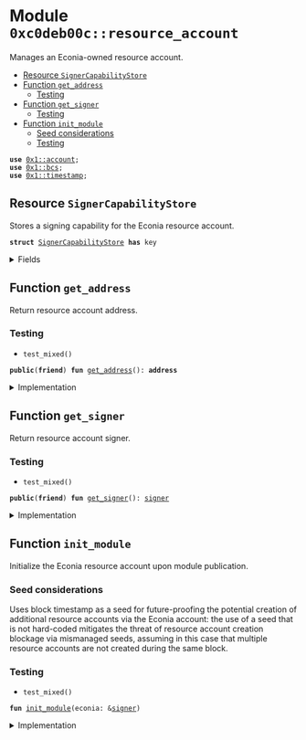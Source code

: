 
<a name="0xc0deb00c_resource_account"></a>

# Module `0xc0deb00c::resource_account`

Manages an Econia-owned resource account.


-  [Resource `SignerCapabilityStore`](#0xc0deb00c_resource_account_SignerCapabilityStore)
-  [Function `get_address`](#0xc0deb00c_resource_account_get_address)
    -  [Testing](#@Testing_0)
-  [Function `get_signer`](#0xc0deb00c_resource_account_get_signer)
    -  [Testing](#@Testing_1)
-  [Function `init_module`](#0xc0deb00c_resource_account_init_module)
    -  [Seed considerations](#@Seed_considerations_2)
    -  [Testing](#@Testing_3)


<pre><code><b>use</b> <a href="">0x1::account</a>;
<b>use</b> <a href="">0x1::bcs</a>;
<b>use</b> <a href="">0x1::timestamp</a>;
</code></pre>



<a name="0xc0deb00c_resource_account_SignerCapabilityStore"></a>

## Resource `SignerCapabilityStore`

Stores a signing capability for the Econia resource account.


<pre><code><b>struct</b> <a href="resource_account.md#0xc0deb00c_resource_account_SignerCapabilityStore">SignerCapabilityStore</a> <b>has</b> key
</code></pre>



<details>
<summary>Fields</summary>


<dl>
<dt>
<code>signer_capability: <a href="_SignerCapability">account::SignerCapability</a></code>
</dt>
<dd>
 Signer capability for Econia resource account.
</dd>
</dl>


</details>

<a name="0xc0deb00c_resource_account_get_address"></a>

## Function `get_address`

Return resource account address.


<a name="@Testing_0"></a>

### Testing


* <code>test_mixed()</code>


<pre><code><b>public</b>(<b>friend</b>) <b>fun</b> <a href="resource_account.md#0xc0deb00c_resource_account_get_address">get_address</a>(): <b>address</b>
</code></pre>



<details>
<summary>Implementation</summary>


<pre><code><b>public</b>(<b>friend</b>) <b>fun</b> <a href="resource_account.md#0xc0deb00c_resource_account_get_address">get_address</a>():
<b>address</b>
<b>acquires</b> <a href="resource_account.md#0xc0deb00c_resource_account_SignerCapabilityStore">SignerCapabilityStore</a> {
    // Immutably borrow <a href="">signer</a> capability.
    <b>let</b> signer_capability_ref =
        &<b>borrow_global</b>&lt;<a href="resource_account.md#0xc0deb00c_resource_account_SignerCapabilityStore">SignerCapabilityStore</a>&gt;(@econia).signer_capability;
    // Return its <b>address</b>.
    <a href="_get_signer_capability_address">account::get_signer_capability_address</a>(signer_capability_ref)
}
</code></pre>



</details>

<a name="0xc0deb00c_resource_account_get_signer"></a>

## Function `get_signer`

Return resource account signer.


<a name="@Testing_1"></a>

### Testing


* <code>test_mixed()</code>


<pre><code><b>public</b>(<b>friend</b>) <b>fun</b> <a href="resource_account.md#0xc0deb00c_resource_account_get_signer">get_signer</a>(): <a href="">signer</a>
</code></pre>



<details>
<summary>Implementation</summary>


<pre><code><b>public</b>(<b>friend</b>) <b>fun</b> <a href="resource_account.md#0xc0deb00c_resource_account_get_signer">get_signer</a>():
<a href="">signer</a>
<b>acquires</b> <a href="resource_account.md#0xc0deb00c_resource_account_SignerCapabilityStore">SignerCapabilityStore</a> {
    // Immutably borrow <a href="">signer</a> capability.
    <b>let</b> signer_capability_ref =
        &<b>borrow_global</b>&lt;<a href="resource_account.md#0xc0deb00c_resource_account_SignerCapabilityStore">SignerCapabilityStore</a>&gt;(@econia).signer_capability;
    // Return associated <a href="">signer</a>.
    <a href="_create_signer_with_capability">account::create_signer_with_capability</a>(signer_capability_ref)
}
</code></pre>



</details>

<a name="0xc0deb00c_resource_account_init_module"></a>

## Function `init_module`

Initialize the Econia resource account upon module publication.


<a name="@Seed_considerations_2"></a>

### Seed considerations


Uses block timestamp as a seed for future-proofing the potential
creation of additional resource accounts via the Econia account:
the use of a seed that is not hard-coded mitigates the threat
of resource account creation blockage via mismanaged seeds,
assuming in this case that multiple resource accounts are not
created during the same block.


<a name="@Testing_3"></a>

### Testing


* <code>test_mixed()</code>


<pre><code><b>fun</b> <a href="resource_account.md#0xc0deb00c_resource_account_init_module">init_module</a>(econia: &<a href="">signer</a>)
</code></pre>



<details>
<summary>Implementation</summary>


<pre><code><b>fun</b> <a href="resource_account.md#0xc0deb00c_resource_account_init_module">init_module</a>(
    econia: &<a href="">signer</a>
) {
    // Get resource <a href="">account</a> time seed.
    <b>let</b> time_seed = <a href="_to_bytes">bcs::to_bytes</a>(&<a href="_now_microseconds">timestamp::now_microseconds</a>());
    // Create resource <a href="">account</a>, storing <a href="">signer</a> capability.
    <b>let</b> (_, signer_capability) =
        <a href="_create_resource_account">account::create_resource_account</a>(econia, time_seed);
    // Store signing capability under Econia <a href="">account</a>.
    <b>move_to</b>(econia, <a href="resource_account.md#0xc0deb00c_resource_account_SignerCapabilityStore">SignerCapabilityStore</a>{signer_capability});
}
</code></pre>



</details>
